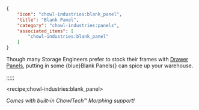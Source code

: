 ```json
{
    "icon": "chowl-industries:blank_panel",
    "title": "Blank Panel",
    "category": "chowl-industries:panels",
    "associated_items": [
        "chowl-industries:blank_panel"
    ]
}
```

Though many Storage Engineers prefer to stock their frames with [Drawer Panels](^chowl-industries:panels/drawer_panel),
putting in some {blue}Blank Panels{} can spice up your warehouse.

;;;;;

<recipe;chowl-industries:blank_panel>

*Comes with built-in ChowlTech™ Morphing support!*